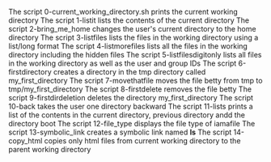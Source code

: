 The script 0-current_working_directory.sh prints the current working directory
The script 1-listit lists the contents of the current directory
The script 2-bring_me_home changes the user's current directory to the home directory
The script 3-listfiles lists the files in the working directory using a list/long format
The script 4-listmorefiles lists all the files in the working directory including the hidden files
The script 5-listfilesdigitonly lists all files in the working directory as well as the user and group IDs
The script 6-firstdirectory creates a directory in the tmp directory called my_first_directory
The script 7-movethatfile moves the file betty from tmp to tmp/my_first_directory
The script 8-firstdelete removes the file betty
The script 9-firstdirdeletion deletes the directory my_first_directory
The script 10-back takes the user one directory backward
The script 11-lists prints a list of the contents in the current directory, previous directory andd the directory boot
The script 12-file_type displays the file type of iamafile
The script 13-symbolic_link creates a symbolic link named __ls__
The script 14-copy_html copies only html files from current working directory to the parent working directory
